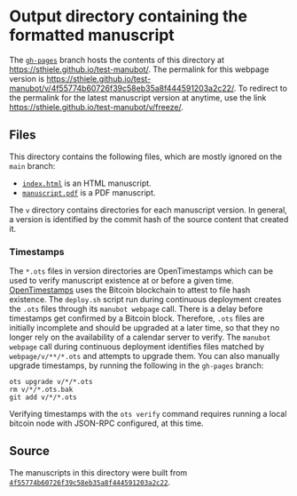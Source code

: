 # Output directory containing the formatted manuscript

The [`gh-pages`](https://github.com/sthiele/test-manubot/tree/gh-pages) branch hosts the contents of this directory at <https://sthiele.github.io/test-manubot/>.
The permalink for this webpage version is <https://sthiele.github.io/test-manubot/v/4f55774b60726f39c58eb35a8f444591203a2c22/>.
To redirect to the permalink for the latest manuscript version at anytime, use the link <https://sthiele.github.io/test-manubot/v/freeze/>.

## Files

This directory contains the following files, which are mostly ignored on the `main` branch:

+ [`index.html`](index.html) is an HTML manuscript.
+ [`manuscript.pdf`](manuscript.pdf) is a PDF manuscript.

The `v` directory contains directories for each manuscript version.
In general, a version is identified by the commit hash of the source content that created it.

### Timestamps

The `*.ots` files in version directories are OpenTimestamps which can be used to verify manuscript existence at or before a given time.
[OpenTimestamps](https://opentimestamps.org/) uses the Bitcoin blockchain to attest to file hash existence.
The `deploy.sh` script run during continuous deployment creates the `.ots` files through its `manubot webpage` call.
There is a delay before timestamps get confirmed by a Bitcoin block.
Therefore, `.ots` files are initially incomplete and should be upgraded at a later time, so that they no longer rely on the availability of a calendar server to verify.
The `manubot webpage` call during continuous deployment identifies files matched by `webpage/v/**/*.ots` and attempts to upgrade them.
You can also manually upgrade timestamps, by running the following in the `gh-pages` branch:

```shell
ots upgrade v/*/*.ots
rm v/*/*.ots.bak
git add v/*/*.ots
```

Verifying timestamps with the `ots verify` command requires running a local bitcoin node with JSON-RPC configured, at this time.

## Source

The manuscripts in this directory were built from
[`4f55774b60726f39c58eb35a8f444591203a2c22`](https://github.com/sthiele/test-manubot/commit/4f55774b60726f39c58eb35a8f444591203a2c22).
